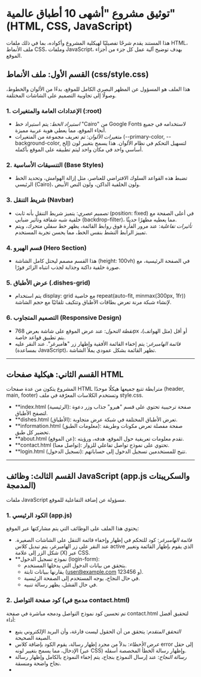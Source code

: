 # توثيق مشروع "أشهى 10 أطباق عالمية" (HTML, CSS, JavaScript)

هذا المستند يقدم شرحًا تفصيليًا لهيكلية المشروع وأكواده، بما في ذلك ملفات HTML، ملف الأنماط CSS، وملفات JavaScript، بهدف توضيح آلية عمل كل جزء من أجزاء الموقع.

## القسم الأول: ملف الأنماط (css/style.css)

هذا الملف هو المسؤول عن المظهر البصري الكامل للموقع، بدءًا من الألوان والخطوط، وصولًا إلى تجاوبية التصميم على الشاشات المختلفة.

### 1. الإعدادات العامة والمتغيرات (:root)

*   *استيراد الخط*: يتم استيراد خط "Cairo" من Google Fonts لاستخدامه في جميع أنحاء الموقع، مما يعطي هوية عربية مميزة.
*   *متغيرات الألوان*: تم تعريف مجموعة من المتغيرات (--primary-color, --background-color, إلخ) لتسهيل التحكم في نظام الألوان. هذا يسمح بتغيير لون أساسي واحد في مكان واحد ليتم تطبيقه على الموقع بأكمله.

### 2. التنسيقات الأساسية (Base Styles)

*   تضبط هذه القواعد السلوك الافتراضي للعناصر، مثل إزالة الهوامش، وتحديد الخط الرئيسي (Cairo)، ولون الخلفية الداكن، ولون النص الأبيض.

### 3. شريط التنقل (Navbar)

*   *تصميم عصري*: يتميز شريط التنقل بأنه ثابت (position: fixed) في أعلى الصفحة مع خلفية شبه شفافة وتأثير ضبابي (backdrop-filter)، مما يعطيه مظهرًا حديثًا.
*   *تأثيرات تفاعلية*: عند مرور الفأرة فوق روابط القائمة، يظهر خط سفلي متحرك، ويتم تمييز الرابط النشط بنفس الخط، مما يحسن تجربة المستخدم.

### 4. قسم الهيرو (Hero Section)

*   هذا القسم مصمم ليحتل كامل الشاشة (height: 100vh) في الصفحة الرئيسية، مع صورة خلفية داكنة وجذابة لجذب انتباه الزائر فورًا.

### 5. عرض الأطباق (.dishes-grid)

*   يتم استخدام display: grid مع خاصية repeat(auto-fit, minmax(300px, 1fr)) لإنشاء شبكة مرنة تعرض بطاقات الأطباق وتتكيف تلقائيًا مع حجم الشاشة.

### 6. التصميم المتجاوب (Responsive Design)

*   *نقطة التحول*: عند عرض الموقع على شاشة بعرض 768px أو أقل (مثل الهواتف)، يتم تطبيق قواعد خاصة.
*   *قائمة الهامبرغر*: يتم إخفاء القائمة الأفقية وإظهار زر "هامبرغر". عند النقر عليه (بمساعدة JavaScript)، تظهر القائمة بشكل عمودي يملأ الشاشة.

---

## القسم الثاني: هيكلية صفحات HTML

المشروع يتكون من عدة صفحات HTML مترابطة تتبع جميعها هيكلًا موحدًا (header, main, footer) وتستخدم الكلاسات المعرّفة في ملف style.css.

*   **index.html (الرئيسية): صفحة ترحيبية تحتوي على قسم "هيرو" جذاب وزر دعوة لتصفح الأطباق.
*   **dishes.html (الأطباق): تعرض الأطباق المختلفة في شبكة عرض متجاوبة.
*   **information.html (معلومات الطبق): صفحة مفصلة تعرض مكونات وطريقة تحضير كل طبق.
*   **about.html (عن الموقع): تقدم معلومات تعريفية حول الموقع، هدفه، ورؤيته.
*   **contact.html (تواصل معنا): تحتوي على نموذج تواصل تفاعلي للزوار.
*   **login.html (تسجيل الدخول): تتيح للمستخدمين تسجيل الدخول إلى حساباتهم.

---

## القسم الثالث: وظائف JavaScript (app.js والسكريبتات المدمجة)

ملفات JavaScript مسؤولة عن إضافة التفاعلية للموقع.

### 1. الكود الرئيسي (app.js)

يحتوي هذا الملف على الوظائف التي يتم مشاركتها عبر الموقع:

*   *قائمة الهامبرغر*: كود للتحكم في إظهار وإخفاء قائمة التنقل على الشاشات الصغيرة. عند النقر على زر الهامبرغر، يتم تبديل كلاس active الذي يقوم بإظهار القائمة وتغيير شكل الزر إلى علامة (X) عبر CSS.
*   **نموذج تسجيل الدخول (login-form):
    *   يتحقق من بيانات الدخول التي يدخلها المستخدم.
    *   يقارنها ببيانات ثابتة (user@example.com و 123456).
    *   في حال النجاح، يوجه المستخدم إلى الصفحة الرئيسية.
    *   في حال الفشل، يظهر رسالة تنبيه.

### 2. كود صفحة التواصل (مدمج في contact.html)

تم تحسين كود نموذج التواصل ودمجه مباشرة في صفحة contact.html لتحقيق أفضل أداء:

*   *التحقق المتقدم*: يتحقق من أن الحقول ليست فارغة، وأن البريد الإلكتروني يتبع الصيغة الصحيحة.
*   *عرض الأخطاء*: بدلاً من مجرد إظهار رسالة، يقوم الكود بإضافة كلاس error إلى حقل الإدخال، مما يسمح بتغيير لونه (عبر CSS) وإظهار رسالة الخطأ المخصصة أسفله.
*   *رسالة النجاح*: عند إرسال النموذج بنجاح، يتم إخفاء النموذج بالكامل وإظهار رسالة نجاح واضحة ومنسقة.
*